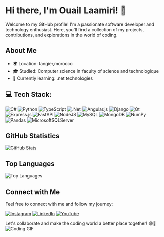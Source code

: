 # Hi there, I'm Ouail Laamiri! 👋

Welcome to my GitHub profile! I'm a passionate software developer and technology enthusiast. Here, you'll find a collection of my projects, contributions, and explorations in the world of coding.


## About Me

- 🌍 Location: tangier,morocco
- 🎓 Studied: Computer science in faculty of science and technologique 
- 🌱 Currently learning: .net technologies

## 💻 Tech Stack:
![C#](https://img.shields.io/badge/c%23-%23239120.svg?style=for-the-badge&logo=c-sharp&logoColor=white) ![Python](https://img.shields.io/badge/python-3670A0?style=for-the-badge&logo=python&logoColor=ffdd54) ![TypeScript](https://img.shields.io/badge/typescript-%23007ACC.svg?style=for-the-badge&logo=typescript&logoColor=white) ![.Net](https://img.shields.io/badge/.NET-5C2D91?style=for-the-badge&logo=.net&logoColor=white) ![Angular.js](https://img.shields.io/badge/angular.js-%23E23237.svg?style=for-the-badge&logo=angularjs&logoColor=white) ![Django](https://img.shields.io/badge/django-%23092E20.svg?style=for-the-badge&logo=django&logoColor=white) ![Qt](https://img.shields.io/badge/Qt-%23217346.svg?style=for-the-badge&logo=Qt&logoColor=white) ![Express.js](https://img.shields.io/badge/express.js-%23404d59.svg?style=for-the-badge&logo=express&logoColor=%2361DAFB) ![FastAPI](https://img.shields.io/badge/FastAPI-005571?style=for-the-badge&logo=fastapi) ![NodeJS](https://img.shields.io/badge/node.js-6DA55F?style=for-the-badge&logo=node.js&logoColor=white) ![MySQL](https://img.shields.io/badge/mysql-%2300f.svg?style=for-the-badge&logo=mysql&logoColor=white) ![MongoDB](https://img.shields.io/badge/MongoDB-%234ea94b.svg?style=for-the-badge&logo=mongodb&logoColor=white) ![NumPy](https://img.shields.io/badge/numpy-%23013243.svg?style=for-the-badge&logo=numpy&logoColor=white) ![Pandas](https://img.shields.io/badge/pandas-%23150458.svg?style=for-the-badge&logo=pandas&logoColor=white) ![MicrosoftSQLServer](https://img.shields.io/badge/Microsoft%20SQL%20Sever-CC2927?style=for-the-badge&logo=microsoft%20sql%20server&logoColor=white)

## GitHub Statistics

![GitHub Stats](https://github-readme-stats.vercel.app/api?username=LaamiriOuail&show_icons=true&count_private=true&theme=dark)

## Top Languages

![Top Languages](https://github-readme-stats.vercel.app/api/top-langs/?username=LaamiriOuail&layout=compact&theme=dark)

## Connect with Me

Feel free to connect with me and follow my journey:

[![Instagram](https://img.shields.io/badge/Instagram-%23E4405F.svg?logo=Instagram&logoColor=white)](https://www.instagram.com/ouail_laamiri/)
[![LinkedIn](https://img.shields.io/badge/LinkedIn-%230077B5.svg?logo=linkedin&logoColor=white)](https://www.linkedin.com/in/ouaillaamiri/)
[![YouTube](https://img.shields.io/badge/YouTube-%23FF0000.svg?logo=YouTube&logoColor=white)](https://www.youtube.com/@ouaillaamiri5712)

  
Let's collaborate and make the coding world a better place together! 😄🚀
![Coding GIF](https://example.com/coding.gif)
